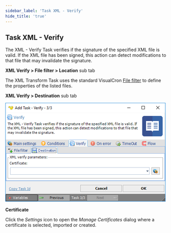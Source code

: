 ```yaml
---
sidebar_label: 'Task XML - Verify'
hide_title: 'true'
---
```


## Task XML - Verify

The XML - Verify Task verifies if the signature of the specified XML file is valid. If the XML file has been signed, this action can detect modifications to that file that may invalidate the signature.
 
**XML Verify > File filter > Location** sub tab

The XML Transform Task uses the standard VisualCron [File filter](job-tasks-file-filter) to define the properties of the listed files.
 
**XML Verify > Destination** sub tab

![](../../../static/img/taskxmlverifydestination.png)

**Certificate**

Click the *Settings* icon to open the *Manage Certificates* dialog where a certificate is selected, imported or created.